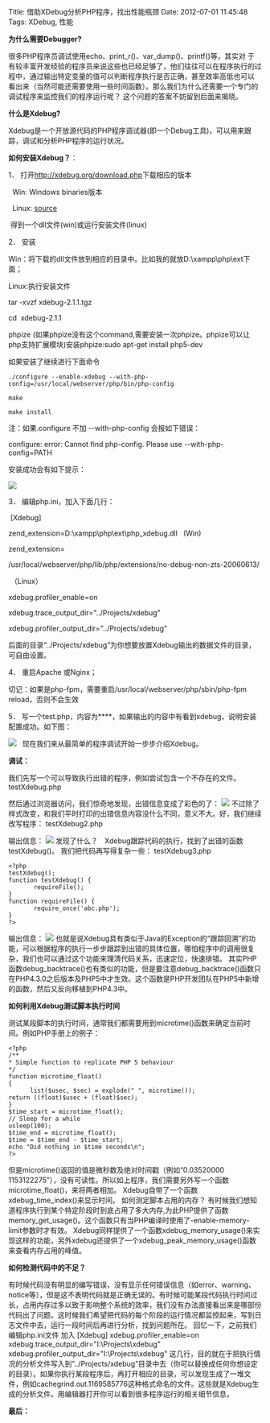Title: 借助XDebug分析PHP程序，找出性能瓶颈
Date: 2012-07-01 11:45:48
Tags: XDebug, 性能

**为什么需要Debugger?**

很多PHP程序员调试使用echo、print_r()、var_dump()、printf()等，其实对 于有较丰富开发经验的程序员来说这些也已经足够了，他们往往可以在程序执行的过程中，通过输出特定变量的值可以判断程序执行是否正确，甚至效率高低也可以 看出来（当然可能还需要使用一些时间函数）。那么我们为什么还需要一个专门的调试程序来监控我们的程序运行呢？ 这个问题的答案不妨留到后面来揭晓。

**什么是Xdebug?**

Xdebug是一个开放源代码的PHP程序调试器(即一个Debug工具)，可以用来跟踪，调试和分析PHP程序的运行状况。

**如何安装Xdebug？**：

1． 打开<http://xdebug.org/download.php>下载相应的版本

  Win: Windows binaries版本

  Linux: [source](http://xdebug.org/files/xdebug-2.1.1.tgz)

 得到一个dll文件(win)或运行安装文件(linux)

2． 安装

Win：将下载的dll文件放到相应的目录中。比如我的就放D:\xampp\php\ext下面；

Linux:执行安装文件

tar -xvzf xdebug-2.1.1.tgz

cd  xdebug-2.1.1

phpize (如果phpize没有这个command,需要安装一次phpize。phpize可以让php支持扩展模块)安装phpize:sudo apt-get install php5-dev

如果安装了继续进行下面命令
    
    
    ./configure --enable-xdebug --with-php-config=/usr/local/webserver/php/bin/php-config
    
    make
    
    make install

注：如果.configure 不加 --with-php-config 会报如下错误：

configure: error: Cannot find php-config. Please use --with-php-config=PATH

安装成功会有如下提示：

![](http://lnmp100.b0.upaiyun.com/2012/06/xdebug_install_success.jpg)

3． 编辑php.ini，加入下面几行：

 [Xdebug]

zend_extension=D:\xampp\php\ext\php_xdebug.dll   (Win)

zend_extension=

/usr/local/webserver/php/lib/php/extensions/no-debug-non-zts-20060613/ 

 （Linux）

xdebug.profiler_enable=on

xdebug.trace_output_dir="../Projects/xdebug"

xdebug.profiler_output_dir="../Projects/xdebug"

后面的目录“../Projects/xdebug”为你想要放置Xdebug输出的数据文件的目录，可自由设置。

4． 重启Apache 或Nginx；

切记：如果是php-fpm，需要重启/usr/local/webserver/php/sbin/php-fpm reload，否则不会生效

5． 写一个test.php，内容为**<?php phpinfo(); ?>**，如果输出的内容中有看到xdebug，说明安装配置成功。如下图：

![](http://images.cnblogs.com/cnblogs_com/mo-beifeng/image003.png)   现在我们来从最简单的程序调试开始一步步介绍Xdebug。 

**调试：**

我们先写一个可以导致执行出错的程序，例如尝试包含一个不存在的文件。 testXdebug.php 

<?php require_once(‘abc.php’); ?>

然后通过浏览器访问，我们惊奇地发现，出错信息变成了彩色的了： ![](http://images.cnblogs.com/cnblogs_com/mo-beifeng/image005.png) 不过除了样式改变，和我们平时打印的出错信息内容没什么不同，意义不大。好，我们继续改写程序： testXdebug2.php 

<?php testXdebug(); function testXdebug() { require_once('abc.php'); } ?>

输出信息： ![](http://images.cnblogs.com/cnblogs_com/mo-beifeng/image007.png) 发现了什么？　Xdebug跟踪代码的执行，找到了出错的函数testXdebug()。 我们把代码再写得复杂一些： testXdebug3.php 
    
    
    <?php
    testXdebug();
    function testXdebug() {
           requireFile();    
    }
    function requireFile() {
           require_once('abc.php');
    }
    ?>

输出信息： ![](http://images.cnblogs.com/cnblogs_com/mo-beifeng/image009.png) 也就是说Xdebug具有类似于Java的Exception的“跟踪回溯”的功能，可以根据程序的执行一步步跟踪到出错的具体位置，哪怕程序中的调用很复杂，我们也可以通过这个功能来理清代码关系，迅速定位，快速排错。 其实PHP函数debug_backtrace()也有类似的功能，但是要注意debug_backtrace()函数只在PHP4.3.0之后版本及PHP5中才生效。这个函数是PHP开发团队在PHP5中新增的函数，然后又反向移植到PHP4.3中。 

**如何利用Xdebug测试脚本执行时间**

测试某段脚本的执行时间，通常我们都需要用到microtime()函数来确定当前时间。例如PHP手册上的例子： 
    
    
    <?php
    /**
    * Simple function to replicate PHP 5 behaviour
    */
    function microtime_float()
    {
          list($usec, $sec) = explode(" ", microtime());
    return ((float)$usec + (float)$sec);
    }
    $time_start = microtime_float();
    // Sleep for a while
    usleep(100);
    $time_end = microtime_float();
    $time = $time_end - $time_start;
    echo "Did nothing in $time seconds\n";
    ?>

但是microtime()返回的值是微秒数及绝对时间戳（例如“0.03520000 1153122275”），没有可读性。所以如上程序，我们需要另外写一个函数microtime_float()，来将两者相加。 Xdebug自带了一个函数xdebug_time_index()来显示时间。 如何测定脚本占用的内存？ 有时候我们想知道程序执行到某个特定阶段时到底占用了多大内存,为此PHP提供了函数memory_get_usage()。这个函数只有当PHP编译时使用了-enable-memory-limit参数时才有效。 Xdebug同样提供了一个函数xdebug_memory_usage()来实现这样的功能，另外xdebug还提供了一个xdebug_peak_memory_usage()函数来查看内存占用的峰值。 

**如何检测代码中的不足？**

有时候代码没有明显的编写错误，没有显示任何错误信息（如error、warning、notice等），但是这不表明代码就是正确无误的。有时候可能某段代码执行时间过长，占用内存过多以致于影响整个系统的效率，我们没有办法直接看出来是哪部份代码出了问题。这时候我们希望把代码的每个阶段的运行情况都监控起来，写到日志文件中去，运行一段时间后再进行分析，找到问题所在。 回忆一下，之前我们编辑php.ini文件 加入 [Xdebug] xdebug.profiler_enable=on xdebug.trace_output_dir="I:\Projects\xdebug" xdebug.profiler_output_dir="I:\Projects\xdebug" 这几行，目的就在于把执行情况的分析文件写入到”../Projects/xdebug”目录中去（你可以替换成任何你想设定的目录）。如果你执行某段程序后，再打开相应的目录，可以发现生成了一堆文件，例如cachegrind.out.1169585776这种格式命名的文件。这些就是Xdebug生成的分析文件。用编辑器打开你可以看到很多程序运行的相关细节信息， 

**最后：**
